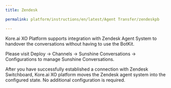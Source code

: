 ```yaml
---
title: Zendesk

permalink: platform/instructions/en/latest/Agent Transfer/zendeskpb

---
```


<container>

Kore.ai XO Platform supports integration with Zendesk Agent System to handover the conversations without having to use the BotKit.
  
Please visit Deploy → Channels → Sunshine Conversations → Configurations to manage Sunshine Conversations.
  
After you have successfully established a connection with Zendesk Switchboard, Kore.ai XO platform moves the Zendesk agent system into the configured state. No additional configuration is required.

</container>
  
  
